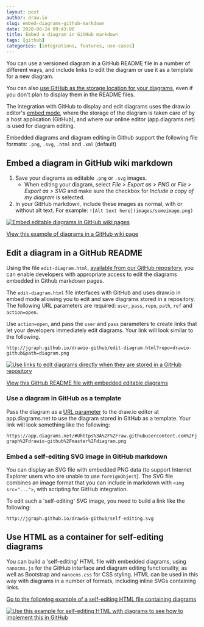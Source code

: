 ```yaml
---
layout: post
author: draw.io
slug: embed-diagrams-github-markdown
date: 2020-08-24 09:43:00
title: Embed a diagram in GitHub markdown
tags: [github]
categories: [integrations, features, use-cases]
---
```


You can use a versioned diagram in a GitHub README file in a number of different ways, and include links to edit the diagram or use it as a template for a new diagram.

You can also [use GitHub as the storage location for your diagrams](https://app.diagrams.net/?mode=github), even if you don't plan to display them in the README files.

The integration with GitHub to display and edit diagrams uses the draw.io editor's [embed mode](https://github.com/jgraph/drawio-integration), where the storage of the diagram is taken care of by a host application (GitHub), and where our online editor (app.diagrams.net) is used for diagram editing.

Embedded diagrams and diagram editing in Github support the following file formats: ``.png``, ``.svg``, ``.html`` and ``.xml`` (default)

## Embed a diagram in GitHub wiki markdown

1. Save your diagrams as editable ``.png`` or ``.svg`` images.
   * When editing your diagram, select _File > Export as > PNG_ or _File > Export as > SVG_ and make sure the checkbox for _Include a copy of my diagram_ is selected.
2. In your GitHub markdown, include these images as normal, with or without alt text. For example: ``![Alt text here](images/someimage.png)``

[<img src="/assets/img/blog/github-wiki-example.png" style="max-width:100%;height:auto;" alt="Embed editable diagrams in GitHub wiki pages">](https://github.com/jgraph/drawio/wiki/Embed-Diagrams)

[View this example of diagrams in a GitHub wiki page](https://github.com/jgraph/drawio/wiki/Embed-Diagrams)

## Edit a diagram in a GitHub README

Using the file ``edit-diagram.html``, [available from our GitHub repository](https://github.com/jgraph/drawio-github), you can enable developers with appropriate access to edit the diagrams embedded in Github markdown pages.

The ``edit-diagram.html`` file interfaces with GitHub and uses draw.io in embed mode allowing you to edit and save diagrams stored in a repository. The following URL parameters are required: ``user``, ``pass``, ``repo``, ``path``, ``ref`` and ``action=open``.

Use ``action=open``, and pass the ``user`` and ``pass`` parameters to create links that let your developers immediately edit diagrams. Your link will look similar to the following.

``http://jgraph.github.io/drawio-github/edit-diagram.html?repo=drawio-github&path=diagram.png``

[<img src="/assets/img/blog/github-markdown-integration.png" style="max-width:100%;height:auto;" alt="Use links to edit diagrams directly when they are stored in a GitHub repository">](https://github.com/jgraph/drawio-github)

[View this GitHub README file with embedded editable diagrams](https://github.com/jgraph/drawio-github)

### Use a diagram in GitHub as a template

Pass the diagram as a [URL parameter](/doc/faq/supported-url-parameters.html) to the draw.io editor at app.diagrams.net to use the diagram stored in GitHub as a template. Your link will look something like the following:

``https://app.diagrams.net/#Uhttps%3A%2F%2Fraw.githubusercontent.com%2Fjgraph%2Fdrawio-github%2Fmaster%2Fdiagram.png``

### Embed a self-editing SVG image in GitHub markdown

You can display an SVG file with embedded PNG data (to support Internet Explorer users who are unable to use ``foreignObject``). The SVG file combines an image format that you can include in markdown with ``<img src="...">``, with scripting for GitHub integration.

To edit such a 'self-editing' SVG image, you need to build a link like the following:

``http://jgraph.github.io/drawio-github/self-editing.svg``

## Use HTML as a container for self-editing diagrams

You can build a 'self-editing' HTML file with embedded diagrams, using ``nanocms.js`` for the GitHub interface and diagram editing functionality, as well as Bootstrap and ``nanocms.css`` for CSS styling. HTML can be used in this way with diagrams in a number of formats, including inline SVGs containing links.

[Go to the following example of a self-editing HTML file containing diagrams](http://jgraph.github.io/drawio-github/self-editing.html)

[<img src="/assets/img/blog/github-self-editing-html.png" style="max-width:100%;height:auto;" alt="Use this example for self-editing HTML with diagrams to see how to implement this in GitHub">](http://jgraph.github.io/drawio-github/self-editing.html)
